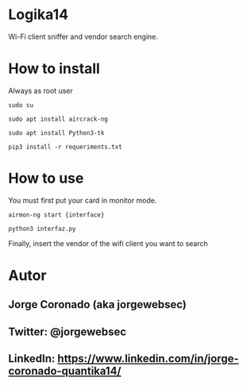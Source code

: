 # Logika14
Wi-Fi client sniffer and vendor search engine.

# How to install

Always as root user

` sudo su `

` sudo apt install aircrack-ng `

` sudo apt install Python3-tk `

` pip3 install -r requeriments.txt `

# How to use

You must first put your card in monitor mode.

`airmon-ng start {interface}`

`python3 interfaz.py`

Finally, insert the vendor of the wifi client you want to search

# Autor

## Jorge Coronado (aka jorgewebsec)
## Twitter: @jorgewebsec
## LinkedIn: https://www.linkedin.com/in/jorge-coronado-quantika14/



